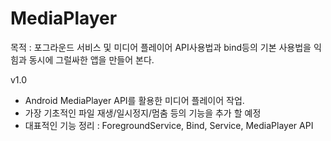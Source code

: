 # MediaPlayer

목적 : 포그라운드 서비스 및 미디어 플레이어 API사용법과 bind등의 기본 사용법을 익힘과 동시에 그럴싸한 앱을 만들어 본다.

v1.0
 - Android MediaPlayer API를 활용한 미디어 플레이어 작업.
 - 가장 기초적인 파일 재생/일시정지/멈춤 등의 기능을 추가 할 예정
 - 대표적인 기능 정리 : ForegroundService, Bind, Service, MediaPlayer API
